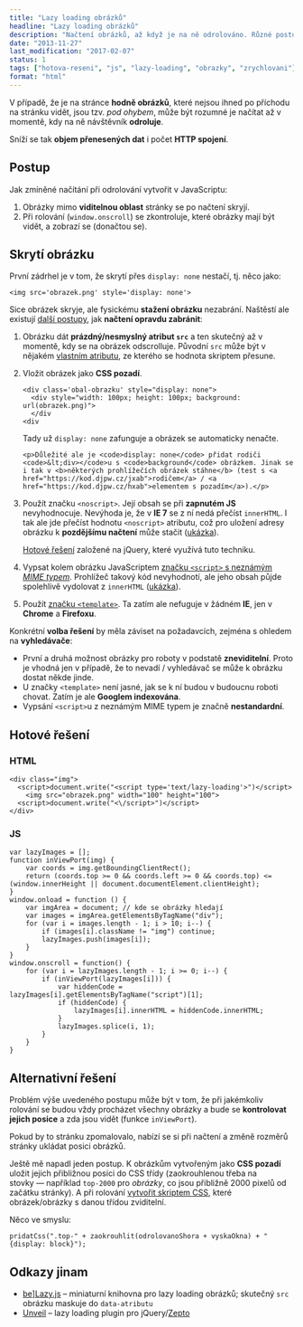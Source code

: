 ```yaml
---
title: "Lazy loading obrázků"
headline: "Lazy loading obrázků"
description: "Načtení obrázků, až když je na ně odrolováno. Různé postupy řešení."
date: "2013-11-27"
last_modification: "2017-02-07"
status: 1
tags: ["hotova-reseni", "js", "lazy-loading", "obrazky", "zrychlovani"]
format: "html"
---
```


<p>V případě, že je na stránce <b>hodně obrázků</b>, které nejsou ihned po příchodu na stránku vidět, jsou tzv. <i>pod ohybem</i>, může být rozumné je načítat až v momentě, kdy na ně návštěvník <b>odroluje</b>.</p>

<p>Sníží se tak <b>objem přenesených dat</b> i počet <b>HTTP spojení</b>.</p>

<h2 id="postup">Postup</h2>
<p>Jak zmíněné načítání při odrolování vytvořit v JavaScriptu:</p>

<ol>
  <li>Obrázky mimo <b>viditelnou oblast</b> stránky se po načtení skryjí.</li>
  <li>Při rolování (<code>window.onscroll</code>) se zkontroluje, které obrázky mají být vidět, a zobrazí se (donačtou se).</li>
</ol>

<h2 id="skryt-obrazek">Skrytí obrázku</h2>
<p>První zádrhel je v tom, že skrytí přes <code>display: none</code> nestačí, tj. něco jako:</p>

<pre><code>&lt;img src='obrazek.png' style='display: none'></code></pre>

<p>Sice obrázek skryje, ale fysickému <b>stažení obrázku</b> nezabrání. Naštěstí ale existují <a href="http://diskuse.jakpsatweb.cz/?action=vthread&forum=3&topic=153269">další postupy</a>, jak <b>načtení opravdu zabránit</b>:</p>

<ol>
  <li><p>Obrázku dát <b>prázdný/nesmyslný atribut <code>src</code></b> a ten skutečný až v momentě, kdy se na obrázek odscrolluje. Původní <code>src</code> může být v nějakém <a href="/vlastni-html-znacky">vlastním atributu</a>, ze kterého se hodnota skriptem přesune.</p></li>
  
  <li><p>Vložit obrázek jako <b>CSS pozadí</b>.</p>
    <pre><code>&lt;div class='obal-obrazku' style="display: none">
  &lt;div style="width: 100px; height: 100px; background: url(obrazek.png)">
  &lt;/div
&lt;div</code></pre>
    <p>Tady už <code>display: none</code> zafunguje a obrázek se automaticky nenačte.</p>
    
    <p>Důležité ale je <code>display: none</code> přidat rodiči <code>&lt;div></code>u s <code>background</code> obrázkem. Jinak se i tak v <b>některých prohlížečích obrázek stáhne</b> (test s <a href="https://kod.djpw.cz/jxab">rodičem</a> / <a href="https://kod.djpw.cz/hxab">elementem s pozadím</a>).</p>
  </li>
  
  <li>
    <p>Použít značku <code>&lt;noscript></code>. Její obsah se při <b>zapnutém JS</b> nevyhodnocuje. Nevýhoda je, že v <b>IE 7</b> se z ní nedá přečíst <code>innerHTML</code>. I tak ale jde přečíst hodnotu <code>&lt;noscript></code> atributu, což pro uložení adresy obrázku k <b>pozdějšímu načtení</b> může stačit (<a href="https://kod.djpw.cz/gqt">ukázka</a>).</p>
    <p><a href="https://github.com/luis-almeida/unveil">Hotové řešení</a> založené na jQuery, které využívá tuto techniku.</p>
  </li>
  
  <li>Vypsat kolem obrázku JavaScriptem <a href="/responsivni-komentare#script">značku <code>&lt;script></code> s neznámým <i>MIME typem</i></a>. Prohlížeč takový kód nevyhodnotí, ale jeho obsah půjde spolehlivě vydolovat z <code>innerHTML</code> (<a href="https://kod.djpw.cz/iqt">ukázka</a>).</li>
  
  <li><p>Použít <a href="/template">značku <code>&lt;template></code></a>. Ta zatím ale nefuguje v žádném <b>IE</b>, jen v <b>Chrome</b> a <b>Firefoxu</b>.</p></li>
</ol>

<p>Konkrétní <b>volba řešení</b> by měla záviset na požadavcích, zejména s ohledem na <b>vyhledávače</b>:</p>

<ul>
  <li>První a druhá možnost obrázky pro roboty v podstatě <b>zneviditelní</b>. Proto je vhodná jen v případě, že to nevadí / vyhledávač se může k obrázku dostat někde jinde.</li>
  
  <li>U značky <code>&lt;template></code> není jasné, jak se k ní budou v budoucnu roboti chovat. Zatím je ale <b>Googlem indexována</b>.</li>
  
  <li>Vypsání <code>&lt;script></code>u z neznámým MIME typem je značně <b>nestandardní</b>.</li>
</ul>

<h2 id="reseni">Hotové řešení</h2>
<h3>HTML</h3>
<pre><code>&lt;div class="img">
  &lt;script>document.write("&lt;script type='text/lazy-loading'>")&lt;/script>
    &lt;img src="obrazek.png" width="100" height="100">
  &lt;script>document.write("&lt;\/script>")&lt;/script>
&lt;/div></code></pre>
<h3>JS</h3>
<pre><code>var lazyImages = [];
function inViewPort(img) {
	var coords = img.getBoundingClientRect();
	return (coords.top >= 0 &amp;&amp; coords.left >= 0 &amp;&amp; coords.top) &lt;= (window.innerHeight || document.documentElement.clientHeight);
}
window.onload = function () {
	var imgArea = document; // kde se obrázky hledají
	var images = imgArea.getElementsByTagName("div");
	for (var i = images.length - 1; i > 10; i--) {
		if (images[i].className != "img") continue;        
		lazyImages.push(images[i]);		
	}
}
window.onscroll = function() {
	for (var i = lazyImages.length - 1; i >= 0; i--) {
		if (inViewPort(lazyImages[i])) {
			var hiddenCode = lazyImages[i].getElementsByTagName("script")[1];
			if (hiddenCode) {
				lazyImages[i].innerHTML = hiddenCode.innerHTML;
			}
			lazyImages.splice(i, 1);
		}
	}
}</code></pre>

<h2 id="alternativni-reseni">Alternativní řešení</h2>
<p>Problém výše uvedeného postupu může být v tom, že při jakémkoliv rolování se budou vždy procházet všechny obrázky a bude se <b>kontrolovat jejich posice</b> a zda jsou vidět (funkce <code>inViewPort</code>).</p>

<p>Pokud by to stránku zpomalovalo, nabízí se si při načtení a změně rozměrů stránky ukládat posici obrázků.</p>

<p>Ještě mě napadl jeden postup. K obrázkům vytvořeným jako <b>CSS pozadí</b> uložit jejich přibližnou posici do CSS třídy (zaokrouhlenou třeba na stovky — například <code>top-2000</code> pro <i>obrázky</i>, co jsou přibližně 2000 pixelů od začátku stránky). A při rolování <a href="/css-vyhledavani#js-css-styl">vytvořit skriptem CSS</a>, které obrázek/obrázky s danou třídou zviditelní.</p>

<p>Něco ve smyslu:</p>
<pre><code>pridatCss(".top-" + zaokrouhlit(odrolovanoShora + vyskaOkna) + " {display: block}");</code></pre>


<h2 id="odkazy">Odkazy jinam</h2>

<ul>
  <li><a href="http://dinbror.dk/blazy/">be]Lazy.js</a> – miniaturní knihovna pro lazy loading obrázků; skutečný <code>src</code> obrázku maskuje do <code>data-atributu</code></li>
  
  <li><a href="http://luis-almeida.github.io/unveil/">Unveil</a> – lazy loading plugin pro jQuery/<a href="/framework-zepto">Zepto</a></li>
</ul>